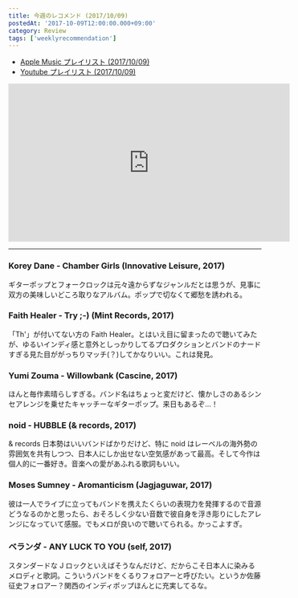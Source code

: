 ```yaml
---
title: 今週のレコメンド (2017/10/09)
postedAt: '2017-10-09T12:00:00.000+09:00'
category: Review
tags: ['weeklyrecommendation']
---
```


- [Apple Music プレイリスト (2017/10/09)](https://itunes.apple.com/jp/playlist/%E4%BB%8A%E9%80%B1%E3%81%AE%E3%83%AC%E3%82%B3%E3%83%A1%E3%83%B3%E3%83%89-2017-10-09/idpl.u-qxylq9YuXRlkK4)
- [Youtube プレイリスト (2017/10/09)](https://www.youtube.com/playlist?list=PLegnWsUgQayc-zXdloZSaH57Asv9cJrkJ)
<iframe width="560" height="315" class="youtube" src="https://www.youtube.com/embed/videoseries?list=PLegnWsUgQayc-zXdloZSaH57Asv9cJrkJ" frameborder="0" allowfullscreen=""></iframe>

---

### Korey Dane - Chamber Girls (Innovative Leisure, 2017)

ギターポップとフォークロックは元々遠からずなジャンルだとは思うが、見事に双方の美味しいどころ取りなアルバム。ポップで切なくて郷愁を誘われる。

### Faith Healer - Try ;-) (Mint Records, 2017)

「Th'」が付いてない方の Faith Healer。とはいえ目に留まったので聴いてみたが、ゆるいインディ感と意外としっかりしてるプロダクションとバンドのナードすぎる見た目ががっちりマッチ(？)してかなりいい。これは発見。

### Yumi Zouma - Willowbank (Cascine, 2017)

ほんと毎作素晴らしすぎる。バンド名はちょっと変だけど、懐かしさのあるシンセアレンジを乗せたキャッチーなギターポップ。来日もあるぞ…！

### noid - HUBBLE (& records, 2017)

& records 日本勢はいいバンドばかりだけど、特に noid はレーベルの海外勢の雰囲気を共有しつつ、日本人にしか出せない空気感があって最高。そして今作は個人的に一番好き。音楽への愛があふれる歌詞もいい。

### Moses Sumney - Aromanticism (Jagjaguwar, 2017)

彼は一人でライブに立ってもバンドを携えたくらいの表現力を発揮するので音源どうなるのかと思ったら、おそろしく少ない音数で彼自身を浮き彫りにしたアレンジになっていて感服。でもメロが良いので聴いてられる。かっこよすぎ。

### ベランダ - ANY LUCK TO YOU (self, 2017)

スタンダードな J ロックといえばそうなんだけど、だからこそ日本人に染みるメロディと歌詞。こういうバンドをくるりフォロアーと呼びたい。というか佐藤征史フォロアー？関西のインディポップほんとに充実してるな。

